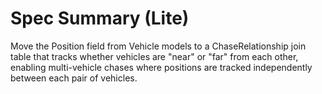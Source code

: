 # Spec Summary (Lite)

Move the Position field from Vehicle models to a ChaseRelationship join table that tracks whether vehicles are "near" or "far" from each other, enabling multi-vehicle chases where positions are tracked independently between each pair of vehicles.